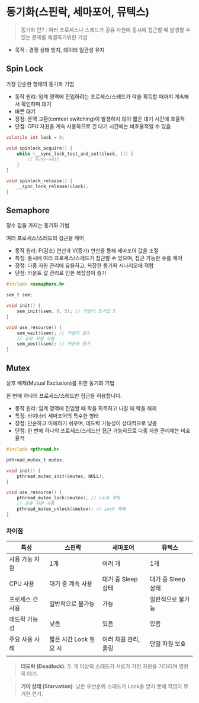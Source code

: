 # 동기화(스핀락, 세마포어, 뮤텍스)

> 동기화 란? : 여러 프로세스나 스레드가 공유 자원에 동시에 접근할 때 발생할 수 있는 문제를 해결하기위한 기법
> 
- 목적 : 경쟁 상태 방지, 데이터 일관성 유지

## **Spin Lock**

가장 단순한 형태의 동기화 기법

- 동작 원리: 임계 영역에 진입하려는 프로세스/스레드가 락을 획득할 때까지 계속해서 확인하며 대기
- 바쁜 대기
- 장점: 문맥 교환(context switching)이 발생하지 않아 짧은 대기 시간에 효율적
- 단점: CPU 자원을 계속 사용하므로 긴 대기 시간에는 비효율적일 수 있음

```c
volatile int lock = 0;

void spinlock_acquire() {
    while (__sync_lock_test_and_set(&lock, 1)) {
        // busy-wait
    }
}

void spinlock_release() {
    __sync_lock_release(&lock);
}
```

## **Semaphore**

정수 값을 가지는 동기화 기법

여러 프로세스/스레드의 접근을 제어

- 동작 원리: P(감소) 연산과 V(증가) 연산을 통해 세마포어 값을 조절
- 특징: 동시에 여러 프로세스/스레드가 접근할 수 있으며, 접근 가능한 수를 제어
- 장점: 다중 자원 관리에 유용하고, 복잡한 동기화 시나리오에 적합
- 단점: 카운트 값 관리로 인한 복잡성이 증가

```c
#include <semaphore.h>

sem_t sem;

void init() {
    sem_init(&sem, 0, 5); // 카운터 초기값 5
}

void use_resource() {
    sem_wait(&sem); // 카운터 감소
    // 공유 자원 사용
    sem_post(&sem); // 카운터 증가
}

```

## **Mutex**

상호 배제(Mutual Exclusion)를 위한 동기화 기법

 한 번에 하나의 프로세스/스레드만 접근을 허용합니다.

- 동작 원리: 임계 영역에 진입할 때 락을 획득하고 나갈 때 락을 해제
- 특징: 바이너리 세마포어의 특수한 형태
- 장점: 단순하고 이해하기 쉬우며, 데드락 가능성이 상대적으로 낮음
- 단점: 한 번에 하나의 프로세스/스레드만 접근 가능하므로 다중 자원 관리에는 비효율적

```c
#include <pthread.h>

pthread_mutex_t mutex;

void init() {
    pthread_mutex_init(&mutex, NULL);
}

void use_resource() {
    pthread_mutex_lock(&mutex); // Lock 획득
    // 공유 자원 사용
    pthread_mutex_unlock(&mutex); // Lock 해제
}
```

### 차이점

| 특성 | 스핀락 | 세마포어 | 뮤텍스 |
| --- | --- | --- | --- |
| 사용 가능 자원 | 1개 | 여러 개 | 1개 |
| CPU 사용 | 대기 중 계속 사용 | 대기 중 Sleep 상태 | 대기 중 Sleep 상태 |
| 프로세스 간 사용 | 일반적으로 불가능 | 가능 | 일반적으로 불가능 |
| 데드락 가능성 | 낮음 | 있음 | 있음 |
| 주요 사용 사례 | 짧은 시간 Lock 필요 시 | 여러 자원 관리, 풀링 | 단일 자원 보호 |
|  |  |  |  |

> **데드락 (Deadlock)**: 두 개 이상의 스레드가 서로가 가진 자원을 기다리며 영원히 대기.
> 

> **기아 상태 (Starvation)**: 낮은 우선순위 스레드가 Lock을 얻지 못해 작업이 무기한 연기.
>